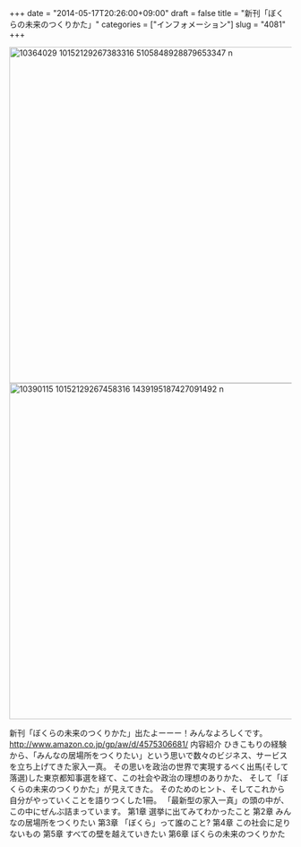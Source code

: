 +++
date = "2014-05-17T20:26:00+09:00"
draft = false
title = "新刊「ぼくらの未来のつくりかた」"
categories = ["インフォメーション"]
slug = "4081"
+++

<img src="http://ieiri.net/wordpress/wp-content/uploads/2014/11/10364029_10152129267383316_5105848928879653347_n.jpg" alt="10364029 10152129267383316 5105848928879653347 n" title="10364029_10152129267383316_5105848928879653347_n.jpg" border="0" width="600" height="600" />

<img src="http://ieiri.net/wordpress/wp-content/uploads/2014/11/10390115_10152129267458316_1439195187427091492_n.jpg" alt="10390115 10152129267458316 1439195187427091492 n" title="10390115_10152129267458316_1439195187427091492_n.jpg" border="0" width="600" height="600" />

新刊「ぼくらの未来のつくりかた」出たよーーー！みんなよろしくです。
http://www.amazon.co.jp/gp/aw/d/4575306681/
内容紹介
ひきこもりの経験から、「みんなの居場所をつくりたい」という思いで数々のビジネス、サービスを立ち上げてきた家入一真。
その思いを政治の世界で実現するべく出馬(そして落選)した東京都知事選を経て、この社会や政治の理想のありかた、
そして「ぼくらの未来のつくりかた」が見えてきた。
そのためのヒント、そしてこれから自分がやっていくことを語りつくした1冊。
「最新型の家入一真」の頭の中が、この中にぜんぶ詰まっています。
第1章
選挙に出てみてわかったこと
第2章
みんなの居場所をつくりたい
第3章
「ぼくら」って誰のこと?
第4章
この社会に足りないもの
第5章
すべての壁を越えていきたい
第6章
ぼくらの未来のつくりかた
